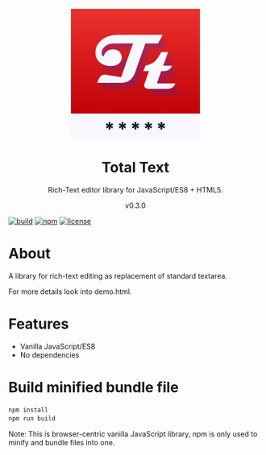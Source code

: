 <p align="center">
<img src="https://raw.githubusercontent.com/dariuszdawidowski/total-text/main/total-text-logo.png">
</p>
<h1 align="center">
Total Text
</h1>
<p align="center">
Rich-Text editor library for JavaScript/ES8 + HTML5.
<p>
<p align="center">
v0.3.0
<p>

[![build](https://github.com/dariuszdawidowski/total-diagram/actions/workflows/build.yml/badge.svg)](https://github.com/dariuszdawidowski/total-diagram/actions/workflows/build.yml)
[![npm](https://img.shields.io/npm/v/total-text)](https://www.npmjs.com/package/total-text)
[![license](https://img.shields.io/github/license/dariuszdawidowski/total-diagram?color=9cf)](./LICENSE)

# About

A library for rich-text editing as replacement of standard textarea.

For more details look into demo.html.

# Features

- Vanilla JavaScript/ES8
- No dependencies

# Build minified bundle file

```bash
npm install
npm run build
```
Note: This is browser-centric vanilla JavaScript library, npm is only used to minify and bundle files into one.
